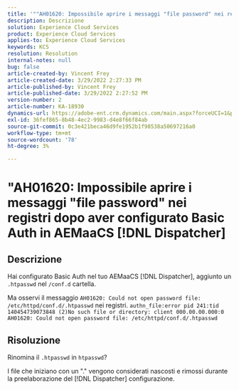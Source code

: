 ```yaml
---
title: '""AH01620: Impossibile aprire i messaggi "file password" nei registri dopo aver configurato Basic Auth in AEMaaCS [!DNL Dispatcher]'''
description: Descrizione
solution: Experience Cloud Services
product: Experience Cloud Services
applies-to: Experience Cloud Services
keywords: KCS
resolution: Resolution
internal-notes: null
bug: false
article-created-by: Vincent Frey
article-created-date: 3/29/2022 2:27:33 PM
article-published-by: Vincent Frey
article-published-date: 3/29/2022 2:27:52 PM
version-number: 2
article-number: KA-18930
dynamics-url: https://adobe-ent.crm.dynamics.com/main.aspx?forceUCI=1&pagetype=entityrecord&etn=knowledgearticle&id=c1bbaa5b-6caf-ec11-9840-0022480bd820
exl-id: 36fef865-8b48-4ec2-9983-d4e8f66f84ab
source-git-commit: 0c3e421beca46d9fe1952b1f98538a50697216a0
workflow-type: tm+mt
source-wordcount: '78'
ht-degree: 3%

---
```


# &quot;AH01620: Impossibile aprire i messaggi &quot;file password&quot; nei registri dopo aver configurato Basic Auth in AEMaaCS [!DNL Dispatcher]

## Descrizione


Hai configurato Basic Auth nel tuo AEMaaCS [!DNL Dispatcher], aggiunto un `.htpasswd` nel `/conf.d` cartella.

Ma osservi il messaggio `AH01620: Could not open password file: /etc/httpd/conf.d/.htpasswd` nei registri.
`authn_file:error pid 241:tid 140454739073848 (2)No such file or directory: client 000.00.00.000:0 AH01620: Could not open password file: /etc/httpd/conf.d/.htpasswd`

## Risoluzione


Rinomina il `.htpasswd` in `htpasswd`?

I file che iniziano con un &quot;.&quot; vengono considerati nascosti e rimossi durante la preelaborazione del [!DNL Dispatcher] configurazione.
